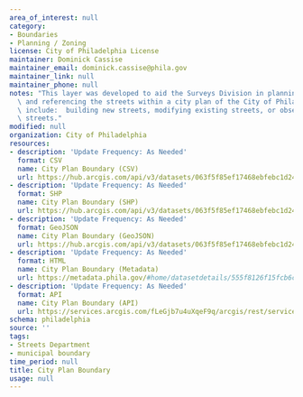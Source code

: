```yaml
---
area_of_interest: null
category:
- Boundaries
- Planning / Zoning
license: City of Philadelphia License
maintainer: Dominick Cassise
maintainer_email: dominick.cassise@phila.gov
maintainer_link: null
maintainer_phone: null
notes: "This layer was developed to aid the Surveys Division in planning, modifying\
  \ and referencing the streets within a city plan of the City of Philadelphia.  Examples\
  \ include:  building new streets, modifying existing streets, or observing current\
  \ streets."
modified: null
organization: City of Philadelphia
resources:
- description: 'Update Frequency: As Needed'
  format: CSV
  name: City Plan Boundary (CSV)
  url: https://hub.arcgis.com/api/v3/datasets/063f5f85ef17468ebfebc1d2498b7daf_0/downloads/data?format=csv&spatialRefId=2272&where=1%3D1
- description: 'Update Frequency: As Needed'
  format: SHP
  name: City Plan Boundary (SHP)
  url: https://hub.arcgis.com/api/v3/datasets/063f5f85ef17468ebfebc1d2498b7daf_0/downloads/data?format=shp&spatialRefId=2272&where=1%3D1
- description: 'Update Frequency: As Needed'
  format: GeoJSON
  name: City Plan Boundary (GeoJSON)
  url: https://hub.arcgis.com/api/v3/datasets/063f5f85ef17468ebfebc1d2498b7daf_0/downloads/data?format=geojson&spatialRefId=4326&where=1%3D1
- description: 'Update Frequency: As Needed'
  format: HTML
  name: City Plan Boundary (Metadata)
  url: https://metadata.phila.gov/#home/datasetdetails/555f8126f15fcb6c6ed440f7/representationdetails/557f36507ff2c8d2215a8df8/
- description: 'Update Frequency: As Needed'
  format: API
  name: City Plan Boundary (API)
  url: https://services.arcgis.com/fLeGjb7u4uXqeF9q/arcgis/rest/services/City_Plan_Boundary/FeatureServer/0/query?outFields=*&where=1%3D1
schema: philadelphia
source: ''
tags:
- Streets Department
- municipal boundary
time_period: null
title: City Plan Boundary
usage: null
---
```

